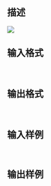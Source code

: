 ## 描述

<img border=0 src=http://60.191.162.158:8080/JudgeOnline/images/tsinghua/NO7/7_6.jpg>

## 输入格式

 

## 输出格式

 

## 输入样例

```plaintext
 
```

## 输出样例

```plaintext
 
```



 



 

